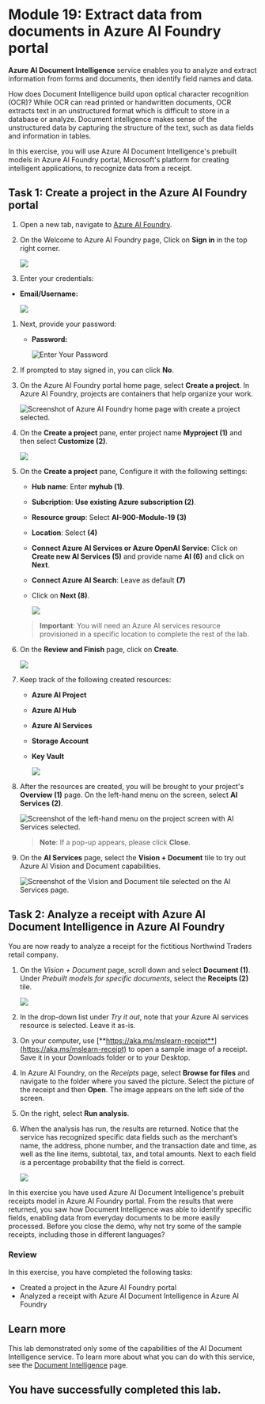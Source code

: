 
# Module 19: Extract data from documents in Azure AI Foundry portal

**Azure AI Document Intelligence** service enables you to analyze and extract information from forms and documents, then identify field names and data. 

How does Document Intelligence build upon optical character recognition (OCR)? While OCR can read printed or handwritten documents, OCR extracts text in an unstructured format which is difficult to store in a database or analyze. Document intelligence makes sense of the unstructured data by capturing the structure of the text, such as data fields and information in tables. 

In this exercise, you will use Azure AI Document Intelligence's prebuilt models in Azure AI Foundry portal, Microsoft's platform for creating intelligent applications, to recognize data from a receipt. 

## Task 1: Create a project in the Azure AI Foundry portal

1. Open a new tab, navigate to [Azure AI Foundry](https://ai.azure.com?azure-portal=true).

1. On the Welcome to Azure AI Foundry page, Click on **Sign in** in the top right corner.

   ![](./media/17-18.png)

1.  Enter your credentials:
 
   - **Email/Username:** <inject key="AzureAdUserEmail"></inject>
 
       ![](./media/19-4.png)
 
1. Next, provide your password:
 
   - **Password:** <inject key="AzureAdUserPassword"></inject>
 
     ![Enter Your Password](./media/19-5.png)
 
1. If prompted to stay signed in, you can click **No**. 

1. On the Azure AI Foundry portal home page, select **Create a project**. In Azure AI Foundry, projects are containers that help organize your work.  

    ![Screenshot of Azure AI Foundry home page with create a project selected.](./media/azure-ai-foundry-create-project.png)

1. On the **Create a project** pane, enter project name **Myproject<inject key="DeploymentID" enableCopy="false" /> (1)** and then select **Customize (2)**.

    ![](./media/17-3.png)

1. On the **Create a project** pane, Configure it with the following settings:

    - **Hub name**: Enter **myhub<inject key="DeploymentID" enableCopy="false" /> (1)**.
    - **Subcription**: **Use existing Azure subscription (2)**.
    - **Resource group**: Select **AI-900-Module-19 (3)**
    - **Location**: Select **<inject key="location" enableCopy="false"/> (4)**
    - **Connect Azure AI Services or Azure OpenAI Service**:
    Click on **Create new AI Services (5)** and provide name **AI<inject key="DeploymentID" enableCopy="false" /> (6)** and click on **Next**.
    - **Connect Azure AI Search**: Leave as default **(7)**
    - Click on **Next (8)**.

        ![](./media/19-3.png)

    > **Important**: You will need an Azure AI services resource provisioned in a specific location to complete the rest of the lab.

1. On the **Review and Finish** page, click on **Create**.

    ![](./media/19-2.png)

1. Keep track of the following created resources: 
    
    - **Azure AI Project**
    - **Azure AI Hub**  
    - **Azure AI Services**    
    - **Storage Account**  
    - **Key Vault**

      ![](./media/17-4.png)
 
1. After the resources are created, you will be brought to your project's **Overview (1)** page. On the left-hand menu on the screen, select **AI Services (2)**.
 
    ![Screenshot of the left-hand menu on the project screen with AI Services selected.](./media/17-5.png)  

    >**Note**: If a pop-up appears, please click **Close**.

1. On the **AI Services** page, select the **Vision + Document** tile to try out Azure AI Vision and Document capabilities.

    ![Screenshot of the Vision and Document tile selected on the AI Services page.](./media/17-6.png)

## Task 2: Analyze a receipt with Azure AI Document Intelligence in Azure AI Foundry 

You are now ready to analyze a receipt for the fictitious Northwind Traders retail company.

1. On the *Vision + Document* page, scroll down and select **Document (1)**. Under *Prebuilt models for specific documents*, select the **Receipts (2)** tile.

    ![](media/19-1.png)

1. In the drop-down list under *Try it out*, note that your Azure AI services resource is selected. Leave it as-is.

1. On your computer, use [**https://aka.ms/mslearn-receipt**](https://aka.ms/mslearn-receipt) to open a sample image of a receipt. Save it in your Downloads folder or to your Desktop. 
 
1. In Azure AI Foundry, on the *Receipts* page, select **Browse for files** and navigate to the folder where you saved the picture. Select the picture of the receipt and then **Open**. The image appears on the left side of the screen.

1. On the right, select **Run analysis**.

1. When the analysis has run, the results are returned. Notice that the service has recognized specific data fields such as the merchant’s name, the address, phone number, and the transaction date and time, as well as the line items, subtotal, tax, and total amounts. Next to each field is a percentage probability that the field is correct.

    ![](media/receipt-lab-result.png)

In this exercise you have used Azure AI Document Intelligence's prebuilt receipts model in Azure AI Foundry portal. From the results that were returned, you saw how Document Intelligence was able to identify specific fields, enabling data from everyday documents to be more easily processed. Before you close the demo, why not try some of the sample receipts, including those in different languages?

### Review
In this exercise, you have completed the following tasks:
- Created a project in the Azure AI Foundry portal
- Analyzed a receipt with Azure AI Document Intelligence in Azure AI Foundry 

## Learn more

This lab demonstrated only some of the capabilities of the AI Document Intelligence service. To learn more about what you can do with this service, see the [Document Intelligence](https://learn.microsoft.com/azure/ai-services/document-intelligence/overview?view=doc-intel-3.1.0) page.

## You have successfully completed this lab.
